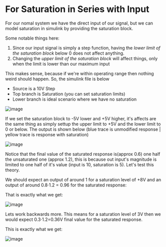 # For Saturation in Series with Input

For our nomal system we have the direct input of our signal, but we can model saturation in simulink by providing the saturation block.

Some notable things here:
1. Since our input signal is simply a step function, having the *lower limit of the saturation block* below 0 does not affect anything.
2. Changing the *upper limit of the saturation block* will affect things, only when the limit is lower than our maximum input

This makes sense, because if we're within operating range then nothing weird should happen. So, the simulink file is below

- Source is a 10V Step
- Top branch is Saturation (you can set saturation limits)
- Lower branch is ideal scenario where we have no saturation

![image](https://user-images.githubusercontent.com/84261577/225768236-5f285b1f-2726-48eb-a902-c06fc8be9fb1.png)


If we set the saturation block to -5V lower and +5V higher, it's affects are the same thing as simply settup the upper limit to +5V and the lower limit to 0 or below.
The output is shown below (blue trace is unmodified response | yellow trace is response with saturation)

![image](https://user-images.githubusercontent.com/84261577/225768060-e8df139f-a82b-4d53-9d3f-29246a88cf5f.png)

Notice that the final value of the saturated response is(approx 0.6) one half the unsaturated one (approx 1.2), this is because out input's magnitude is limited to one half of it's value (input is 10, saturation is 5). Let's test this theory.
 
We should expect an output of around 1 for a saturation level of +8V  and an output of around 0.8$\cdot$1.2 = 0.96 for the saturated response:

That is exactly what we get:

![image](https://user-images.githubusercontent.com/84261577/225768923-4cb332b9-39d1-482b-8990-56e8bbb867cb.png)

Lets work backwards more. This means for a saturation level of 3V then we would expect 0.3$\cdot$1.2=0.36V final value for the saturated response.

This is exactly what we get:

![image](https://user-images.githubusercontent.com/84261577/225769085-53c0ba8f-ef65-4fd7-96ad-56f81b45ba8e.png)
